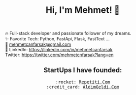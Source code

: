 
<h1 align="center"> Hi, I'm Mehmet! 👋 </h1><br>
<p align="center">

<samp align="center">

🔥 Full-stack developer and passionate follower of my dreams.  <br>
:sparkles: Favorite Tech: Python, FastApi, Flask, FastText ... <br>
:email:	mehmetcanfarsak@gmail.com <br>
:briefcase: LinkedIn: https://linkedin.com/in/mehmetcanfarsak <br>
Twitter: https://twitter.com/mehmetcnfarsak?lang=en




</samp>
</p>

<h2 align="center">StartUps I have founded:</h2>

<p align="center">
<samp align="center">
:rocket: <a href="https://www.repetiti.com/">Repetiti.Com</a> <br>
:credit_card: <a href="https://www.aldimgeldi.com/">AldimGeldi.Com</a> <br>

</samp>
</p>
